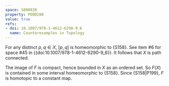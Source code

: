 ```yaml
---
space: S000038
property: P000200
value: true
refs:
- doi: 10.1007/978-1-4612-6290-9_6
  name: Counterexamples in Topology
---
```


For any distinct $p, q \in X$, $[p,q]$ is homeomorphic to {S158}. See item #6 for space #45 in {{doi:10.1007/978-1-4612-6290-9_6}}. It follows that $X$ is path connected.

The image of $F$ is compact, hence bounded in $X$ as an ordered set. So $F(X)$ is contained in some interval homeomorphic to {S158}. Since {S158|P199}, $F$ is homotopic to a constant map.
